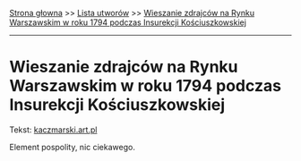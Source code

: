 [Strona głowna](../index.md) >> [Lista utworów](../list.md) >> [Wieszanie zdrajców na Rynku Warszawskim w roku 1794 podczas Insurekcji Kościuszkowskiej](634.md)

---

# Wieszanie zdrajców na Rynku Warszawskim w roku 1794 podczas Insurekcji Kościuszkowskiej

Tekst: [kaczmarski.art.pl](https://www.kaczmarski.art.pl/tworczosc/wiersze/wieszanie-zdrajcow-na-rynku-warszawskim-w-roku-1794-podczas-insurekcji-kosciuszkowskiej/)

Element pospolity, nic ciekawego.